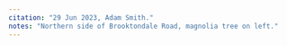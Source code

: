 ```yaml
---
citation: "29 Jun 2023, Adam Smith."
notes: "Northern side of Brooktondale Road, magnolia tree on left."
---
```



